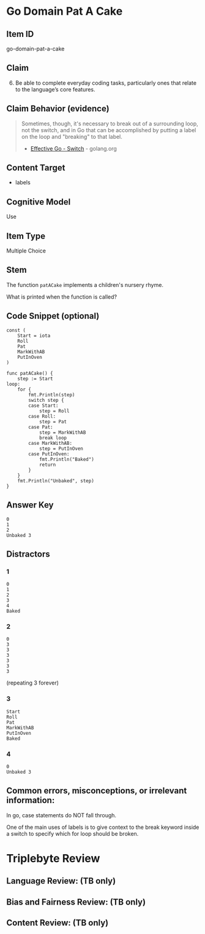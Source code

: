 # Go Domain Pat A Cake

## Item ID
go-domain-pat-a-cake

## Claim
6. Be able to complete everyday coding tasks, particularly ones that relate to the language’s core features.

## Claim Behavior (evidence)
> Sometimes, though, it's necessary to break out of a surrounding loop, not the switch, and in Go that can be accomplished by putting a label on the loop and "breaking" to that label. 
> - [Effective Go - Switch](https://golang.org/doc/effective_go.html#switch) - golang.org

## Content Target
* labels

## Cognitive Model
Use

## Item Type
Multiple Choice

## Stem

The function `patACake` implements a children's nursery rhyme.

What is printed when the function is called?


## Code Snippet (optional)
```golang
const (
	Start = iota
	Roll
	Pat
	MarkWithAB
	PutInOven
)

func patACake() {
	step := Start
loop:
	for {
		fmt.Println(step)
		switch step {
		case Start:
			step = Roll
		case Roll:
			step = Pat
		case Pat:
			step = MarkWithAB
			break loop
		case MarkWithAB:
			step = PutInOven
		case PutInOven:
			fmt.Println("Baked")
			return
		}
	}
	fmt.Println("Unbaked", step)
}
```

## Answer Key
```
0
1
2
Unbaked 3
```

## Distractors
### 1
```
0
1
2
3
4
Baked
```

### 2
```
0
3
3
3
3
3
3
```
(repeating 3 forever)

### 3
```
Start
Roll
Pat
MarkWithAB
PutInOven
Baked
```

### 4
```
0
Unbaked 3
```

## Common errors, misconceptions, or irrelevant information:

In go, case statements do NOT fall through.

One of the main uses of labels is to give context to the break keyword inside a switch to specify which for loop should be broken.


# Triplebyte Review


## Language Review: (TB only)


## Bias and Fairness Review: (TB only)


## Content Review: (TB only)

